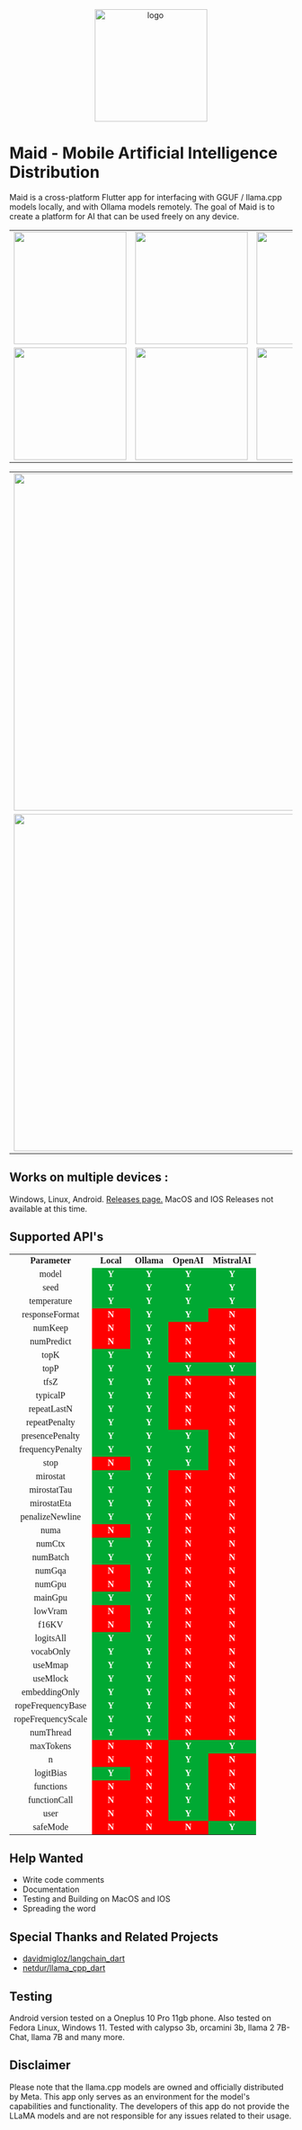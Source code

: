 <div align="center">
  <picture>
    <img alt="logo" height="200px" src="https://github.com/Mobile-Artificial-Intelligence/maid/blob/main/assets/maid.png?raw=true">
  </picture>
</div>

# Maid - Mobile Artificial Intelligence Distribution
Maid is a cross-platform Flutter app for interfacing with GGUF / llama.cpp models locally, and with Ollama models remotely. The goal of Maid is to create a platform for AI that can be used freely on any device.

<div align="center">
  <table>
    <tr>
      <td><img src="https://github.com/Mobile-Artificial-Intelligence/maid/blob/main/.images/demo1.jpg?raw=true" width="200"></td>
      <td><img src="https://github.com/Mobile-Artificial-Intelligence/maid/blob/main/.images/demo2.jpg?raw=true" width="200"></td>
      <td><img src="https://github.com/Mobile-Artificial-Intelligence/maid/blob/main/.images/demo3.jpg?raw=true" width="200"></td>
    </tr>
    <tr>
      <td><img src="https://github.com/Mobile-Artificial-Intelligence/maid/blob/main/.images/demo4.jpg?raw=true" width="200"></td>
      <td><img src="https://github.com/Mobile-Artificial-Intelligence/maid/blob/main/.images/demo5.jpg?raw=true" width="200"></td>
      <td><img src="https://github.com/Mobile-Artificial-Intelligence/maid/blob/main/.images/demo6.jpg?raw=true" width="200"></td>
    </tr>
  </table>
  <table>
    <tr>
      <td><img src="https://github.com/Mobile-Artificial-Intelligence/maid/blob/main/.images/demo7.png?raw=true" width="600"></td>
      <td><img src="https://github.com/Mobile-Artificial-Intelligence/maid/blob/main/.images/demo8.png?raw=true" width="600"></td>
    </tr>
    <tr>
      <td><img src="https://github.com/Mobile-Artificial-Intelligence/maid/blob/main/.images/demo9.png?raw=true" width="600"></td>
      <td><img src="https://github.com/Mobile-Artificial-Intelligence/maid/blob/main/.images/demo10.png?raw=true" width="600"></td>
    </tr>
  </table>
</div>

## Works on multiple devices :
Windows, Linux, Android.
[Releases page.](https://github.com/Mobile-Artificial-Intelligence/maid/releases)
MacOS and IOS Releases not available at this time.

## Supported API's

<div align="center">
  <table cellspacing="0" border="0">
  	<colgroup width="117"></colgroup>
  	<colgroup span="3" width="68"></colgroup>
  	<colgroup width="85"></colgroup>
  	<tr>
  		<td height="18" align="center"><b><font face="Liberation Serif">Parameter</font></b></td>
  		<td align="center"><b><font face="Liberation Serif">Local</font></b></td>
  		<td align="center"><b><font face="Liberation Serif">Ollama</font></b></td>
  		<td align="center"><b><font face="Liberation Serif">OpenAI</font></b></td>
  		<td align="center"><b><font face="Liberation Serif">MistralAI</font></b></td>
  	</tr>
  	<tr>
  		<td height="18" align="center"><font face="Liberation Serif">model</font></td>
  		<td align="center" bgcolor="#00A933"><b><font face="Liberation Serif" color="#FFFFFF">Y</font></b></td>
  		<td align="center" bgcolor="#00A933"><b><font face="Liberation Serif" color="#FFFFFF">Y</font></b></td>
  		<td align="center" bgcolor="#00A933"><b><font face="Liberation Serif" color="#FFFFFF">Y</font></b></td>
  		<td align="center" bgcolor="#00A933"><b><font face="Liberation Serif" color="#FFFFFF">Y</font></b></td>
  	</tr>
  	<tr>
  		<td height="18" align="center"><font face="Liberation Serif">seed</font></td>
  		<td align="center" bgcolor="#00A933"><b><font face="Liberation Serif" color="#FFFFFF">Y</font></b></td>
  		<td align="center" bgcolor="#00A933"><b><font face="Liberation Serif" color="#FFFFFF">Y</font></b></td>
  		<td align="center" bgcolor="#00A933"><b><font face="Liberation Serif" color="#FFFFFF">Y</font></b></td>
  		<td align="center" bgcolor="#00A933"><b><font face="Liberation Serif" color="#FFFFFF">Y</font></b></td>
  	</tr>
  	<tr>
  		<td height="18" align="center"><font face="Liberation Serif">temperature</font></td>
  		<td align="center" bgcolor="#00A933"><b><font face="Liberation Serif" color="#FFFFFF">Y</font></b></td>
  		<td align="center" bgcolor="#00A933"><b><font face="Liberation Serif" color="#FFFFFF">Y</font></b></td>
  		<td align="center" bgcolor="#00A933"><b><font face="Liberation Serif" color="#FFFFFF">Y</font></b></td>
  		<td align="center" bgcolor="#00A933"><b><font face="Liberation Serif" color="#FFFFFF">Y</font></b></td>
  	</tr>
  	<tr>
  		<td height="18" align="center"><font face="Liberation Serif">responseFormat</font></td>
  		<td align="center" bgcolor="#FF0000"><b><font face="Liberation Serif" color="#FFFFFF">N</font></b></td>
  		<td align="center" bgcolor="#00A933"><b><font face="Liberation Serif" color="#FFFFFF">Y</font></b></td>
  		<td align="center" bgcolor="#00A933"><b><font face="Liberation Serif" color="#FFFFFF">Y</font></b></td>
  		<td align="center" bgcolor="#FF0000"><b><font face="Liberation Serif" color="#FFFFFF">N</font></b></td>
  	</tr>
  	<tr>
  		<td height="18" align="center"><font face="Liberation Serif">numKeep</font></td>
  		<td align="center" bgcolor="#FF0000"><b><font face="Liberation Serif" color="#FFFFFF">N</font></b></td>
  		<td align="center" bgcolor="#00A933"><b><font face="Liberation Serif" color="#FFFFFF">Y</font></b></td>
  		<td align="center" bgcolor="#FF0000"><b><font face="Liberation Serif" color="#FFFFFF">N</font></b></td>
  		<td align="center" bgcolor="#FF0000"><b><font face="Liberation Serif" color="#FFFFFF">N</font></b></td>
  	</tr>
  	<tr>
  		<td height="18" align="center"><font face="Liberation Serif">numPredict</font></td>
  		<td align="center" bgcolor="#FF0000"><b><font face="Liberation Serif" color="#FFFFFF">N</font></b></td>
  		<td align="center" bgcolor="#00A933"><b><font face="Liberation Serif" color="#FFFFFF">Y</font></b></td>
  		<td align="center" bgcolor="#FF0000"><b><font face="Liberation Serif" color="#FFFFFF">N</font></b></td>
  		<td align="center" bgcolor="#FF0000"><b><font face="Liberation Serif" color="#FFFFFF">N</font></b></td>
  	</tr>
  	<tr>
  		<td height="18" align="center"><font face="Liberation Serif">topK</font></td>
  		<td align="center" bgcolor="#00A933"><b><font face="Liberation Serif" color="#FFFFFF">Y</font></b></td>
  		<td align="center" bgcolor="#00A933"><b><font face="Liberation Serif" color="#FFFFFF">Y</font></b></td>
  		<td align="center" bgcolor="#FF0000"><b><font face="Liberation Serif" color="#FFFFFF">N</font></b></td>
  		<td align="center" bgcolor="#FF0000"><b><font face="Liberation Serif" color="#FFFFFF">N</font></b></td>
  	</tr>
  	<tr>
  		<td height="18" align="center"><font face="Liberation Serif">topP</font></td>
  		<td align="center" bgcolor="#00A933"><b><font face="Liberation Serif" color="#FFFFFF">Y</font></b></td>
  		<td align="center" bgcolor="#00A933"><b><font face="Liberation Serif" color="#FFFFFF">Y</font></b></td>
  		<td align="center" bgcolor="#00A933"><b><font face="Liberation Serif" color="#FFFFFF">Y</font></b></td>
  		<td align="center" bgcolor="#00A933"><b><font face="Liberation Serif" color="#FFFFFF">Y</font></b></td>
  	</tr>
  	<tr>
  		<td height="18" align="center"><font face="Liberation Serif">tfsZ</font></td>
  		<td align="center" bgcolor="#00A933"><b><font face="Liberation Serif" color="#FFFFFF">Y</font></b></td>
  		<td align="center" bgcolor="#00A933"><b><font face="Liberation Serif" color="#FFFFFF">Y</font></b></td>
  		<td align="center" bgcolor="#FF0000"><b><font face="Liberation Serif" color="#FFFFFF">N</font></b></td>
  		<td align="center" bgcolor="#FF0000"><b><font face="Liberation Serif" color="#FFFFFF">N</font></b></td>
  	</tr>
  	<tr>
  		<td height="18" align="center"><font face="Liberation Serif">typicalP</font></td>
  		<td align="center" bgcolor="#00A933"><b><font face="Liberation Serif" color="#FFFFFF">Y</font></b></td>
  		<td align="center" bgcolor="#00A933"><b><font face="Liberation Serif" color="#FFFFFF">Y</font></b></td>
  		<td align="center" bgcolor="#FF0000"><b><font face="Liberation Serif" color="#FFFFFF">N</font></b></td>
  		<td align="center" bgcolor="#FF0000"><b><font face="Liberation Serif" color="#FFFFFF">N</font></b></td>
  	</tr>
  	<tr>
  		<td height="18" align="center"><font face="Liberation Serif">repeatLastN</font></td>
  		<td align="center" bgcolor="#00A933"><b><font face="Liberation Serif" color="#FFFFFF">Y</font></b></td>
  		<td align="center" bgcolor="#00A933"><b><font face="Liberation Serif" color="#FFFFFF">Y</font></b></td>
  		<td align="center" bgcolor="#FF0000"><b><font face="Liberation Serif" color="#FFFFFF">N</font></b></td>
  		<td align="center" bgcolor="#FF0000"><b><font face="Liberation Serif" color="#FFFFFF">N</font></b></td>
  	</tr>
  	<tr>
  		<td height="18" align="center"><font face="Liberation Serif">repeatPenalty</font></td>
  		<td align="center" bgcolor="#00A933"><b><font face="Liberation Serif" color="#FFFFFF">Y</font></b></td>
  		<td align="center" bgcolor="#00A933"><b><font face="Liberation Serif" color="#FFFFFF">Y</font></b></td>
  		<td align="center" bgcolor="#FF0000"><b><font face="Liberation Serif" color="#FFFFFF">N</font></b></td>
  		<td align="center" bgcolor="#FF0000"><b><font face="Liberation Serif" color="#FFFFFF">N</font></b></td>
  	</tr>
  	<tr>
  		<td height="18" align="center"><font face="Liberation Serif">presencePenalty</font></td>
  		<td align="center" bgcolor="#00A933"><b><font face="Liberation Serif" color="#FFFFFF">Y</font></b></td>
  		<td align="center" bgcolor="#00A933"><b><font face="Liberation Serif" color="#FFFFFF">Y</font></b></td>
  		<td align="center" bgcolor="#00A933"><b><font face="Liberation Serif" color="#FFFFFF">Y</font></b></td>
  		<td align="center" bgcolor="#FF0000"><b><font face="Liberation Serif" color="#FFFFFF">N</font></b></td>
  	</tr>
  	<tr>
  		<td height="18" align="center"><font face="Liberation Serif">frequencyPenalty</font></td>
  		<td align="center" bgcolor="#00A933"><b><font face="Liberation Serif" color="#FFFFFF">Y</font></b></td>
  		<td align="center" bgcolor="#00A933"><b><font face="Liberation Serif" color="#FFFFFF">Y</font></b></td>
  		<td align="center" bgcolor="#00A933"><b><font face="Liberation Serif" color="#FFFFFF">Y</font></b></td>
  		<td align="center" bgcolor="#FF0000"><b><font face="Liberation Serif" color="#FFFFFF">N</font></b></td>
  	</tr>
  	<tr>
  		<td height="18" align="center"><font face="Liberation Serif">stop</font></td>
  		<td align="center" bgcolor="#FF0000"><b><font face="Liberation Serif" color="#FFFFFF">N</font></b></td>
  		<td align="center" bgcolor="#00A933"><b><font face="Liberation Serif" color="#FFFFFF">Y</font></b></td>
  		<td align="center" bgcolor="#00A933"><b><font face="Liberation Serif" color="#FFFFFF">Y</font></b></td>
  		<td align="center" bgcolor="#FF0000"><b><font face="Liberation Serif" color="#FFFFFF">N</font></b></td>
  	</tr>
  	<tr>
  		<td height="18" align="center"><font face="Liberation Serif">mirostat</font></td>
  		<td align="center" bgcolor="#00A933"><b><font face="Liberation Serif" color="#FFFFFF">Y</font></b></td>
  		<td align="center" bgcolor="#00A933"><b><font face="Liberation Serif" color="#FFFFFF">Y</font></b></td>
  		<td align="center" bgcolor="#FF0000"><b><font face="Liberation Serif" color="#FFFFFF">N</font></b></td>
  		<td align="center" bgcolor="#FF0000"><b><font face="Liberation Serif" color="#FFFFFF">N</font></b></td>
  	</tr>
  	<tr>
  		<td height="18" align="center"><font face="Liberation Serif">mirostatTau</font></td>
  		<td align="center" bgcolor="#00A933"><b><font face="Liberation Serif" color="#FFFFFF">Y</font></b></td>
  		<td align="center" bgcolor="#00A933"><b><font face="Liberation Serif" color="#FFFFFF">Y</font></b></td>
  		<td align="center" bgcolor="#FF0000"><b><font face="Liberation Serif" color="#FFFFFF">N</font></b></td>
  		<td align="center" bgcolor="#FF0000"><b><font face="Liberation Serif" color="#FFFFFF">N</font></b></td>
  	</tr>
  	<tr>
  		<td height="18" align="center"><font face="Liberation Serif">mirostatEta</font></td>
  		<td align="center" bgcolor="#00A933"><b><font face="Liberation Serif" color="#FFFFFF">Y</font></b></td>
  		<td align="center" bgcolor="#00A933"><b><font face="Liberation Serif" color="#FFFFFF">Y</font></b></td>
  		<td align="center" bgcolor="#FF0000"><b><font face="Liberation Serif" color="#FFFFFF">N</font></b></td>
  		<td align="center" bgcolor="#FF0000"><b><font face="Liberation Serif" color="#FFFFFF">N</font></b></td>
  	</tr>
  	<tr>
  		<td height="18" align="center"><font face="Liberation Serif">penalizeNewline</font></td>
  		<td align="center" bgcolor="#00A933"><b><font face="Liberation Serif" color="#FFFFFF">Y</font></b></td>
  		<td align="center" bgcolor="#00A933"><b><font face="Liberation Serif" color="#FFFFFF">Y</font></b></td>
  		<td align="center" bgcolor="#FF0000"><b><font face="Liberation Serif" color="#FFFFFF">N</font></b></td>
  		<td align="center" bgcolor="#FF0000"><b><font face="Liberation Serif" color="#FFFFFF">N</font></b></td>
  	</tr>
  	<tr>
  		<td height="18" align="center"><font face="Liberation Serif">numa</font></td>
  		<td align="center" bgcolor="#FF0000"><b><font face="Liberation Serif" color="#FFFFFF">N</font></b></td>
  		<td align="center" bgcolor="#00A933"><b><font face="Liberation Serif" color="#FFFFFF">Y</font></b></td>
  		<td align="center" bgcolor="#FF0000"><b><font face="Liberation Serif" color="#FFFFFF">N</font></b></td>
  		<td align="center" bgcolor="#FF0000"><b><font face="Liberation Serif" color="#FFFFFF">N</font></b></td>
  	</tr>
  	<tr>
  		<td height="18" align="center"><font face="Liberation Serif">numCtx</font></td>
  		<td align="center" bgcolor="#00A933"><b><font face="Liberation Serif" color="#FFFFFF">Y</font></b></td>
  		<td align="center" bgcolor="#00A933"><b><font face="Liberation Serif" color="#FFFFFF">Y</font></b></td>
  		<td align="center" bgcolor="#FF0000"><b><font face="Liberation Serif" color="#FFFFFF">N</font></b></td>
  		<td align="center" bgcolor="#FF0000"><b><font face="Liberation Serif" color="#FFFFFF">N</font></b></td>
  	</tr>
  	<tr>
  		<td height="18" align="center"><font face="Liberation Serif">numBatch</font></td>
  		<td align="center" bgcolor="#00A933"><b><font face="Liberation Serif" color="#FFFFFF">Y</font></b></td>
  		<td align="center" bgcolor="#00A933"><b><font face="Liberation Serif" color="#FFFFFF">Y</font></b></td>
  		<td align="center" bgcolor="#FF0000"><b><font face="Liberation Serif" color="#FFFFFF">N</font></b></td>
  		<td align="center" bgcolor="#FF0000"><b><font face="Liberation Serif" color="#FFFFFF">N</font></b></td>
  	</tr>
  	<tr>
  		<td height="18" align="center"><font face="Liberation Serif">numGqa</font></td>
  		<td align="center" bgcolor="#FF0000"><b><font face="Liberation Serif" color="#FFFFFF">N</font></b></td>
  		<td align="center" bgcolor="#00A933"><b><font face="Liberation Serif" color="#FFFFFF">Y</font></b></td>
  		<td align="center" bgcolor="#FF0000"><b><font face="Liberation Serif" color="#FFFFFF">N</font></b></td>
  		<td align="center" bgcolor="#FF0000"><b><font face="Liberation Serif" color="#FFFFFF">N</font></b></td>
  	</tr>
  	<tr>
  		<td height="18" align="center"><font face="Liberation Serif">numGpu</font></td>
  		<td align="center" bgcolor="#FF0000"><b><font face="Liberation Serif" color="#FFFFFF">N</font></b></td>
  		<td align="center" bgcolor="#00A933"><b><font face="Liberation Serif" color="#FFFFFF">Y</font></b></td>
  		<td align="center" bgcolor="#FF0000"><b><font face="Liberation Serif" color="#FFFFFF">N</font></b></td>
  		<td align="center" bgcolor="#FF0000"><b><font face="Liberation Serif" color="#FFFFFF">N</font></b></td>
  	</tr>
  	<tr>
  		<td height="18" align="center"><font face="Liberation Serif">mainGpu</font></td>
  		<td align="center" bgcolor="#00A933"><b><font face="Liberation Serif" color="#FFFFFF">Y</font></b></td>
  		<td align="center" bgcolor="#00A933"><b><font face="Liberation Serif" color="#FFFFFF">Y</font></b></td>
  		<td align="center" bgcolor="#FF0000"><b><font face="Liberation Serif" color="#FFFFFF">N</font></b></td>
  		<td align="center" bgcolor="#FF0000"><b><font face="Liberation Serif" color="#FFFFFF">N</font></b></td>
  	</tr>
  	<tr>
  		<td height="18" align="center"><font face="Liberation Serif">lowVram</font></td>
  		<td align="center" bgcolor="#FF0000"><b><font face="Liberation Serif" color="#FFFFFF">N</font></b></td>
  		<td align="center" bgcolor="#00A933"><b><font face="Liberation Serif" color="#FFFFFF">Y</font></b></td>
  		<td align="center" bgcolor="#FF0000"><b><font face="Liberation Serif" color="#FFFFFF">N</font></b></td>
  		<td align="center" bgcolor="#FF0000"><b><font face="Liberation Serif" color="#FFFFFF">N</font></b></td>
  	</tr>
  	<tr>
  		<td height="18" align="center"><font face="Liberation Serif">f16KV</font></td>
  		<td align="center" bgcolor="#FF0000"><b><font face="Liberation Serif" color="#FFFFFF">N</font></b></td>
  		<td align="center" bgcolor="#00A933"><b><font face="Liberation Serif" color="#FFFFFF">Y</font></b></td>
  		<td align="center" bgcolor="#FF0000"><b><font face="Liberation Serif" color="#FFFFFF">N</font></b></td>
  		<td align="center" bgcolor="#FF0000"><b><font face="Liberation Serif" color="#FFFFFF">N</font></b></td>
  	</tr>
  	<tr>
  		<td height="18" align="center"><font face="Liberation Serif">logitsAll</font></td>
  		<td align="center" bgcolor="#00A933"><b><font face="Liberation Serif" color="#FFFFFF">Y</font></b></td>
  		<td align="center" bgcolor="#00A933"><b><font face="Liberation Serif" color="#FFFFFF">Y</font></b></td>
  		<td align="center" bgcolor="#FF0000"><b><font face="Liberation Serif" color="#FFFFFF">N</font></b></td>
  		<td align="center" bgcolor="#FF0000"><b><font face="Liberation Serif" color="#FFFFFF">N</font></b></td>
  	</tr>
  	<tr>
  		<td height="18" align="center"><font face="Liberation Serif">vocabOnly</font></td>
  		<td align="center" bgcolor="#00A933"><b><font face="Liberation Serif" color="#FFFFFF">Y</font></b></td>
  		<td align="center" bgcolor="#00A933"><b><font face="Liberation Serif" color="#FFFFFF">Y</font></b></td>
  		<td align="center" bgcolor="#FF0000"><b><font face="Liberation Serif" color="#FFFFFF">N</font></b></td>
  		<td align="center" bgcolor="#FF0000"><b><font face="Liberation Serif" color="#FFFFFF">N</font></b></td>
  	</tr>
  	<tr>
  		<td height="18" align="center"><font face="Liberation Serif">useMmap</font></td>
  		<td align="center" bgcolor="#00A933"><b><font face="Liberation Serif" color="#FFFFFF">Y</font></b></td>
  		<td align="center" bgcolor="#00A933"><b><font face="Liberation Serif" color="#FFFFFF">Y</font></b></td>
  		<td align="center" bgcolor="#FF0000"><b><font face="Liberation Serif" color="#FFFFFF">N</font></b></td>
  		<td align="center" bgcolor="#FF0000"><b><font face="Liberation Serif" color="#FFFFFF">N</font></b></td>
  	</tr>
  	<tr>
  		<td height="18" align="center"><font face="Liberation Serif">useMlock</font></td>
  		<td align="center" bgcolor="#00A933"><b><font face="Liberation Serif" color="#FFFFFF">Y</font></b></td>
  		<td align="center" bgcolor="#00A933"><b><font face="Liberation Serif" color="#FFFFFF">Y</font></b></td>
  		<td align="center" bgcolor="#FF0000"><b><font face="Liberation Serif" color="#FFFFFF">N</font></b></td>
  		<td align="center" bgcolor="#FF0000"><b><font face="Liberation Serif" color="#FFFFFF">N</font></b></td>
  	</tr>
  	<tr>
  		<td height="18" align="center"><font face="Liberation Serif">embeddingOnly</font></td>
  		<td align="center" bgcolor="#00A933"><b><font face="Liberation Serif" color="#FFFFFF">Y</font></b></td>
  		<td align="center" bgcolor="#00A933"><b><font face="Liberation Serif" color="#FFFFFF">Y</font></b></td>
  		<td align="center" bgcolor="#FF0000"><b><font face="Liberation Serif" color="#FFFFFF">N</font></b></td>
  		<td align="center" bgcolor="#FF0000"><b><font face="Liberation Serif" color="#FFFFFF">N</font></b></td>
  	</tr>
  	<tr>
  		<td height="18" align="center"><font face="Liberation Serif">ropeFrequencyBase</font></td>
  		<td align="center" bgcolor="#00A933"><b><font face="Liberation Serif" color="#FFFFFF">Y</font></b></td>
  		<td align="center" bgcolor="#00A933"><b><font face="Liberation Serif" color="#FFFFFF">Y</font></b></td>
  		<td align="center" bgcolor="#FF0000"><b><font face="Liberation Serif" color="#FFFFFF">N</font></b></td>
  		<td align="center" bgcolor="#FF0000"><b><font face="Liberation Serif" color="#FFFFFF">N</font></b></td>
  	</tr>
  	<tr>
  		<td height="18" align="center"><font face="Liberation Serif">ropeFrequencyScale</font></td>
  		<td align="center" bgcolor="#00A933"><b><font face="Liberation Serif" color="#FFFFFF">Y</font></b></td>
  		<td align="center" bgcolor="#00A933"><b><font face="Liberation Serif" color="#FFFFFF">Y</font></b></td>
  		<td align="center" bgcolor="#FF0000"><b><font face="Liberation Serif" color="#FFFFFF">N</font></b></td>
  		<td align="center" bgcolor="#FF0000"><b><font face="Liberation Serif" color="#FFFFFF">N</font></b></td>
  	</tr>
  	<tr>
  		<td height="18" align="center"><font face="Liberation Serif">numThread</font></td>
  		<td align="center" bgcolor="#00A933"><b><font face="Liberation Serif" color="#FFFFFF">Y</font></b></td>
  		<td align="center" bgcolor="#00A933"><b><font face="Liberation Serif" color="#FFFFFF">Y</font></b></td>
  		<td align="center" bgcolor="#FF0000"><b><font face="Liberation Serif" color="#FFFFFF">N</font></b></td>
  		<td align="center" bgcolor="#FF0000"><b><font face="Liberation Serif" color="#FFFFFF">N</font></b></td>
  	</tr>
  	<tr>
  		<td height="18" align="center"><font face="Liberation Serif">maxTokens</font></td>
  		<td align="center" bgcolor="#FF0000"><b><font face="Liberation Serif" color="#FFFFFF">N</font></b></td>
  		<td align="center" bgcolor="#FF0000"><b><font face="Liberation Serif" color="#FFFFFF">N</font></b></td>
  		<td align="center" bgcolor="#00A933"><b><font face="Liberation Serif" color="#FFFFFF">Y</font></b></td>
  		<td align="center" bgcolor="#00A933"><b><font face="Liberation Serif" color="#FFFFFF">Y</font></b></td>
  	</tr>
  	<tr>
  		<td height="18" align="center"><font face="Liberation Serif">n</font></td>
  		<td align="center" bgcolor="#FF0000"><b><font face="Liberation Serif" color="#FFFFFF">N</font></b></td>
  		<td align="center" bgcolor="#FF0000"><b><font face="Liberation Serif" color="#FFFFFF">N</font></b></td>
  		<td align="center" bgcolor="#00A933"><b><font face="Liberation Serif" color="#FFFFFF">Y</font></b></td>
  		<td align="center" bgcolor="#FF0000"><b><font face="Liberation Serif" color="#FFFFFF">N</font></b></td>
  	</tr>
  	<tr>
  		<td height="18" align="center"><font face="Liberation Serif">logitBias</font></td>
  		<td align="center" bgcolor="#00A933"><b><font face="Liberation Serif" color="#FFFFFF">Y</font></b></td>
  		<td align="center" bgcolor="#FF0000"><b><font face="Liberation Serif" color="#FFFFFF">N</font></b></td>
  		<td align="center" bgcolor="#00A933"><b><font face="Liberation Serif" color="#FFFFFF">Y</font></b></td>
  		<td align="center" bgcolor="#FF0000"><b><font face="Liberation Serif" color="#FFFFFF">N</font></b></td>
  	</tr>
  	<tr>
  		<td height="18" align="center"><font face="Liberation Serif">functions</font></td>
  		<td align="center" bgcolor="#FF0000"><b><font face="Liberation Serif" color="#FFFFFF">N</font></b></td>
  		<td align="center" bgcolor="#FF0000"><b><font face="Liberation Serif" color="#FFFFFF">N</font></b></td>
  		<td align="center" bgcolor="#00A933"><b><font face="Liberation Serif" color="#FFFFFF">Y</font></b></td>
  		<td align="center" bgcolor="#FF0000"><b><font face="Liberation Serif" color="#FFFFFF">N</font></b></td>
  	</tr>
  	<tr>
  		<td height="18" align="center"><font face="Liberation Serif">functionCall</font></td>
  		<td align="center" bgcolor="#FF0000"><b><font face="Liberation Serif" color="#FFFFFF">N</font></b></td>
  		<td align="center" bgcolor="#FF0000"><b><font face="Liberation Serif" color="#FFFFFF">N</font></b></td>
  		<td align="center" bgcolor="#00A933"><b><font face="Liberation Serif" color="#FFFFFF">Y</font></b></td>
  		<td align="center" bgcolor="#FF0000"><b><font face="Liberation Serif" color="#FFFFFF">N</font></b></td>
  	</tr>
  	<tr>
  		<td height="18" align="center"><font face="Liberation Serif">user</font></td>
  		<td align="center" bgcolor="#FF0000"><b><font face="Liberation Serif" color="#FFFFFF">N</font></b></td>
  		<td align="center" bgcolor="#FF0000"><b><font face="Liberation Serif" color="#FFFFFF">N</font></b></td>
  		<td align="center" bgcolor="#00A933"><b><font face="Liberation Serif" color="#FFFFFF">Y</font></b></td>
  		<td align="center" bgcolor="#FF0000"><b><font face="Liberation Serif" color="#FFFFFF">N</font></b></td>
  	</tr>
  	<tr>
  		<td height="18" align="center"><font face="Liberation Serif">safeMode</font></td>
  		<td align="center" bgcolor="#FF0000"><b><font face="Liberation Serif" color="#FFFFFF">N</font></b></td>
  		<td align="center" bgcolor="#FF0000"><b><font face="Liberation Serif" color="#FFFFFF">N</font></b></td>
  		<td align="center" bgcolor="#FF0000"><b><font face="Liberation Serif" color="#FFFFFF">N</font></b></td>
  		<td align="center" bgcolor="#00A933"><b><font face="Liberation Serif" color="#FFFFFF">Y</font></b></td>
  	</tr>
  </table>
</div>

## Help Wanted
- Write code comments
- Documentation
- Testing and Building on MacOS and IOS
- Spreading the word

## Special Thanks and Related Projects
- [davidmigloz/langchain_dart](https://github.com/davidmigloz/langchain_dart)
- [netdur/llama_cpp_dart](https://github.com/netdur/llama_cpp_dart)

## Testing
Android version tested on a Oneplus 10 Pro 11gb phone.
Also tested on Fedora Linux, Windows 11.
Tested with calypso 3b, orcamini 3b, llama 2 7B-Chat, llama 7B and many more.

## Disclaimer
Please note that the llama.cpp models are owned and officially distributed by Meta. This app only serves as an environment for the model's 
capabilities and functionality. The developers of this app do not provide the LLaMA models and are not responsible for any issues related to their usage.
